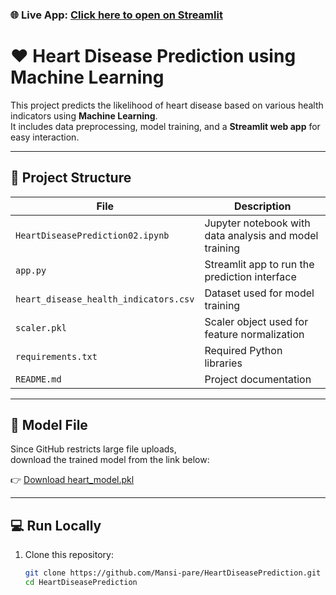 
### 🌐 Live App: [Click here to open on Streamlit](https://heartdiseaseprediction-xktqqkfio7vwdmat6nyvc9.streamlit.app)


# ❤️ Heart Disease Prediction using Machine Learning

This project predicts the likelihood of heart disease based on various health indicators using **Machine Learning**.  
It includes data preprocessing, model training, and a **Streamlit web app** for easy interaction.

---

## 🚀 Project Structure

| File | Description |
|------|--------------|
| `HeartDiseasePrediction02.ipynb` | Jupyter notebook with data analysis and model training |
| `app.py` | Streamlit app to run the prediction interface |
| `heart_disease_health_indicators.csv` | Dataset used for model training |
| `scaler.pkl` | Scaler object used for feature normalization |
| `requirements.txt` | Required Python libraries |
| `README.md` | Project documentation |

---

## 🧠 Model File
Since GitHub restricts large file uploads,  
download the trained model from the link below:

👉 [Download heart_model.pkl](https://drive.google.com/file/d/12PhO6lWSpPNNlQeD3eqzuu8w6ZFpGL1w/view?usp=sharing)

---

## 💻 Run Locally

1. Clone this repository:
   ```bash
   git clone https://github.com/Mansi-pare/HeartDiseasePrediction.git
   cd HeartDiseasePrediction
